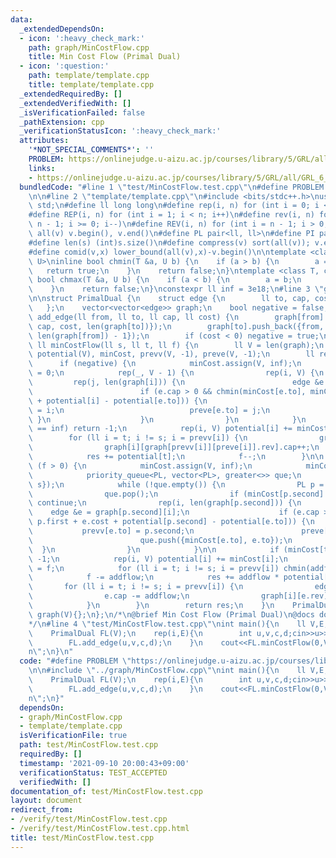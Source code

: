 ```yaml
---
data:
  _extendedDependsOn:
  - icon: ':heavy_check_mark:'
    path: graph/MinCostFlow.cpp
    title: Min Cost Flow (Primal Dual)
  - icon: ':question:'
    path: template/template.cpp
    title: template/template.cpp
  _extendedRequiredBy: []
  _extendedVerifiedWith: []
  _isVerificationFailed: false
  _pathExtension: cpp
  _verificationStatusIcon: ':heavy_check_mark:'
  attributes:
    '*NOT_SPECIAL_COMMENTS*': ''
    PROBLEM: https://onlinejudge.u-aizu.ac.jp/courses/library/5/GRL/all/GRL_6_B
    links:
    - https://onlinejudge.u-aizu.ac.jp/courses/library/5/GRL/all/GRL_6_B
  bundledCode: "#line 1 \"test/MinCostFlow.test.cpp\"\n#define PROBLEM \"https://onlinejudge.u-aizu.ac.jp/courses/library/5/GRL/all/GRL_6_B\"\
    \n\n#line 2 \"template/template.cpp\"\n#include <bits/stdc++.h>\nusing namespace\
    \ std;\n#define ll long long\n#define rep(i, n) for (int i = 0; i < n; i++)\n\
    #define REP(i, n) for (int i = 1; i < n; i++)\n#define rev(i, n) for (int i =\
    \ n - 1; i >= 0; i--)\n#define REV(i, n) for (int i = n - 1; i > 0; i--)\n#define\
    \ all(v) v.begin(), v.end()\n#define PL pair<ll, ll>\n#define PI pair<int,int>\n\
    #define len(s) (int)s.size()\n#define compress(v) sort(all(v)); v.erase(unique(all(v)),v.end());\n\
    #define comid(v,x) lower_bound(all(v),x)-v.begin()\n\ntemplate <class T, class\
    \ U>\ninline bool chmin(T &a, U b) {\n    if (a > b) {\n        a = b;\n     \
    \   return true;\n    }\n    return false;\n}\ntemplate <class T, class U>\ninline\
    \ bool chmax(T &a, U b) {\n    if (a < b) {\n        a = b;\n        return true;\n\
    \    }\n    return false;\n}\nconstexpr ll inf = 3e18;\n#line 3 \"graph/MinCostFlow.cpp\"\
    \n\nstruct PrimalDual {\n    struct edge {\n        ll to, cap, cost, rev;\n \
    \   };\n    vector<vector<edge>> graph;\n    bool negative = false;\n    void\
    \ add_edge(ll from, ll to, ll cap, ll cost) {\n        graph[from].push_back({to,\
    \ cap, cost, len(graph[to])});\n        graph[to].push_back({from, 0ll, -cost,\
    \ len(graph[from]) - 1});\n        if (cost < 0) negative = true;\n    }\n   \
    \ ll minCostFlow(ll s, ll t, ll f) {\n        ll V = len(graph);\n        vector<ll>\
    \ potential(V), minCost, prevv(V, -1), preve(V, -1);\n        ll res = 0;\n  \
    \      if (negative) {\n            minCost.assign(V, inf);\n            minCost[s]\
    \ = 0;\n            rep(_, V - 1) {\n                rep(i, V) {\n           \
    \         rep(j, len(graph[i])) {\n                        edge &e = graph[i][j];\n\
    \                        if (e.cap > 0 && chmin(minCost[e.to], minCost[i] + e.cost\
    \ + potential[i] - potential[e.to])) {\n                            prevv[e.to]\
    \ = i;\n                            preve[e.to] = j;\n                       \
    \ }\n                    }\n                }\n            }\n            if (minCost[t]\
    \ == inf) return -1;\n            rep(i, V) potential[i] += minCost[i];\n    \
    \        for (ll i = t; i != s; i = prevv[i]) {\n                graph[prevv[i]][preve[i]].cap--;\n\
    \                graph[i][graph[prevv[i]][preve[i]].rev].cap++;\n            }\n\
    \            res += potential[t];\n            f--;\n        }\n\n        while\
    \ (f > 0) {\n            minCost.assign(V, inf);\n            minCost[s] = 0;\n\
    \            priority_queue<PL, vector<PL>, greater<>> que;\n            que.push({0,\
    \ s});\n            while (!que.empty()) {\n                PL p = que.top();\n\
    \                que.pop();\n                if (minCost[p.second] < p.first)\
    \ continue;\n                rep(i, len(graph[p.second])) {\n                \
    \    edge &e = graph[p.second][i];\n                    if (e.cap > 0 && chmin(minCost[e.to],\
    \ p.first + e.cost + potential[p.second] - potential[e.to])) {\n             \
    \           prevv[e.to] = p.second;\n                        preve[e.to] = i;\n\
    \                        que.push({minCost[e.to], e.to});\n                  \
    \  }\n                }\n            }\n\n            if (minCost[t] == inf) return\
    \ -1;\n            rep(i, V) potential[i] += minCost[i];\n            ll addflow\
    \ = f;\n            for (ll i = t; i != s; i = prevv[i]) chmin(addflow, graph[prevv[i]][preve[i]].cap);\n\
    \            f -= addflow;\n            res += addflow * potential[t];\n     \
    \       for (ll i = t; i != s; i = prevv[i]) {\n                edge &e = graph[prevv[i]][preve[i]];\n\
    \                e.cap -= addflow;\n                graph[i][e.rev].cap += addflow;\n\
    \            }\n        }\n        return res;\n    }\n    PrimalDual(ll V) :\
    \ graph(V){};\n};\n/*\n@brief Min Cost Flow (Primal Dual)\n@docs docs/MinCostFlow.md\n\
    */\n#line 4 \"test/MinCostFlow.test.cpp\"\nint main(){\n    ll V,E,F;\n    cin>>V>>E>>F;\n\
    \    PrimalDual FL(V);\n    rep(i,E){\n        int u,v,c,d;cin>>u>>v>>c>>d;\n\
    \        FL.add_edge(u,v,c,d);\n    }\n    cout<<FL.minCostFlow(0,V-1,F)<<\"\\\
    n\";\n}\n"
  code: "#define PROBLEM \"https://onlinejudge.u-aizu.ac.jp/courses/library/5/GRL/all/GRL_6_B\"\
    \n\n#include \"../graph/MinCostFlow.cpp\"\nint main(){\n    ll V,E,F;\n    cin>>V>>E>>F;\n\
    \    PrimalDual FL(V);\n    rep(i,E){\n        int u,v,c,d;cin>>u>>v>>c>>d;\n\
    \        FL.add_edge(u,v,c,d);\n    }\n    cout<<FL.minCostFlow(0,V-1,F)<<\"\\\
    n\";\n}"
  dependsOn:
  - graph/MinCostFlow.cpp
  - template/template.cpp
  isVerificationFile: true
  path: test/MinCostFlow.test.cpp
  requiredBy: []
  timestamp: '2021-09-10 20:00:43+09:00'
  verificationStatus: TEST_ACCEPTED
  verifiedWith: []
documentation_of: test/MinCostFlow.test.cpp
layout: document
redirect_from:
- /verify/test/MinCostFlow.test.cpp
- /verify/test/MinCostFlow.test.cpp.html
title: test/MinCostFlow.test.cpp
---
```

